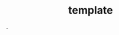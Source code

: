 ---
abstract: '-'
creators:
- x, x
date: null
document_url: https://services.phaidra.univie.ac.at/api/object/o:1079680/download
grand_parent: iPRES
institutions: []
keywords: []
landing_page_url: https://phaidra.univie.ac.at/o:1079680
language: eng
layout: publication
license: CC BY 4.0 International
notes_url: null
parent: iPRES 2019
publication_type: paper
size: 158715
slides_url: null
source_name: iPRES
stream_url: null
title: 'template '
year: 2019
---